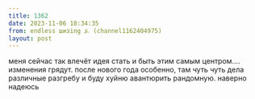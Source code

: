 ```yaml
---
title: 1362
date: 2023-11-06 18:34:35
from: endless шизing ⍼ (channel1162404975)
layout: post
---
```


меня сейчас так влечёт идея стать и быть этим самым центром.... изменения грядут. после нового года особенно, там чуть чуть дела различные разгребу и буду хуйню авантюрить рандомную. наверно
надеюсь

